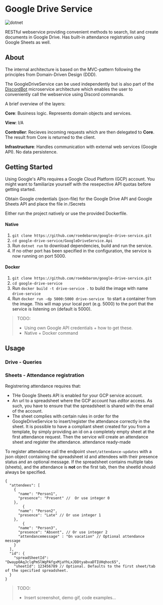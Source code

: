 # Google Drive Service
![dotnet](https://img.shields.io/badge/asp--net--core-3.1-blue)

RESTful webservice providing convenient methods to search, list and create documents in Google Drive. Has built-in attendance registration using Google Sheets as well. 

## About

The internal architecture is based on the MVC-pattern following the principles from Domain-Driven Design (DDD). 

The GoogleDriveService can be used independently but is also part of the [DiscordBot](https://github.com/roedebaron/DiscordBot) microservice architecture which enables the user to conveniently call the webservice using Discord commands.

A brief overview of the layers: 

**Core**: Business logic. Represents domain objects and services. 

**View**: I/A

**Controller**: Recieves incoming requests which are then delegated to **Core**. The result from Core is returned to the client.

**Infrastructure**: Handles communication with external web services (Google API). No data persistence. 

## Getting Started

Using Google's APIs requires a Google Cloud Platform (GCP) account. You might want to familiarize yourself with the resepective API quotas before getting started.

Obtain Google credentials (json-file) for the Google Drive API and Google Sheets API and place the file in /Secrets

Either run the project natively or use the provided Dockerfile.

#### Native
1. `git clone https://github.com/roedebaron/google-drive-service.git`
2. `cd google-drive-service/GoogleDriveService.Api`
3. Run `dotnet run` to download dependencies, build and run the service. 
4. If no other port has been specified in the configuration, the service is now running on port 5000. 

#### Docker
1. `git clone https://github.com/roedebaron/google-drive-service.git`
2. `cd google-drive-service`
3. Run `docker build -t drive-service .` to build the image with name `drive-service`
4. Run `docker run -dp 5000:5000 drive-service ` to start a container from the image. This will map your local port (e.g. 5000) to the port that the service is listening on (default is 5000). 

> TODO: 
> - Using own Google API credentials + how to get these.
> - Native + Docker command

## Usage 

### Drive - Queries





### Sheets - Attendance registration

Registrering attendance requires that: 
- THe Google Sheets API is enabled for your GCP service account.
- An url to a spreadsheet where the GCP account has _editor_ access. As such, you have to ensure that the spreadsheet is shared with the email of the account.   
- The sheet complies with certain rules in order for the GoogleDriveService to insert/register the attendance correctly in the sheet. It is possible to have a compliant sheet created for you from a template, by simply providing an id on a completely empty sheet at the first attendance request. Then the service will create an attendance sheet and register the attendance. attendance ready-made 

To register attendance call the endpoint `sheet/attendance-updates` with a json object containing the spreadsheet id and attendees with their presence status and an optional message. If the spreadsheet contains multiple tabs (sheets), and the attendance is **not** on the first tab, then the sheetId should always be specified.

```JSONC
{
  "attendees": [
    {
      "name": "Person1",
      "presence": "Present" //  Or use integer 0
    },
        {
      "name": "Person2",
      "presence": "Late" // Or use integer 1
    },
        {
      "name": "Person3",
      "presence": "Absent", // Or use integer 2
      "attendancemessage" : "On vacation" // Optional attendance message
    }
  ],
  "id": {
    "spreadSheetId": "DwaypOAqJclqPmSlWgPAfgxMjaYhLxJDDtyabvaDTIUHqhoc65",
    "sheetId": 123456789 // Optional. Defaults to the first sheet/tab of the specified spreadsheet.
  }
}
```

> TODO:
> - Insert screenshot, demo gif, code examples... 
